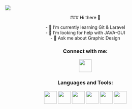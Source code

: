 <img src="https://static.vecteezy.com/system/resources/previews/002/214/642/original/web-designer-and-programmer-free-vector.jpg">
<p align="center">
### Hi there 👋
 </p>

<p align="center">
- 🌱 I’m currently learning Git & Laravel<br>
- 🤔 I’m looking for help with JAVA-GUI<br>
- 💬 Ask me about Graphic Design
</p>
<h3 align="center">Connect with me:</h3>
<p align="center">
<a href="https://www.instagram.com/adkezo/" target="blank"><img align="center" src="https://cdn.worldvectorlogo.com/logos/instagram-5.svg" height="40" width="40" /></a>
</p>

<h3 align="center">Languages and Tools:</h3>
<p align="center"> <img src="https://cdn.worldvectorlogo.com/logos/java-14.svg" width="40" height="40">
<img src="https://cdn.worldvectorlogo.com/logos/adobe-illustrator-cs6.svg" width="40" height="40"> 
<img src="https://cdn.worldvectorlogo.com/logos/adobe-photoshop-cs6.svg" width="40" height="40">
<img src="https://cdn.worldvectorlogo.com/logos/premiere-cc.svg" width="40" height="40">
 <img src="https://cdn.worldvectorlogo.com/logos/after-effects-cc.svg" width="40" height="40">
 <img src="https://cdn.worldvectorlogo.com/logos/corel-draw-x8.svg" width="40" height="40">
